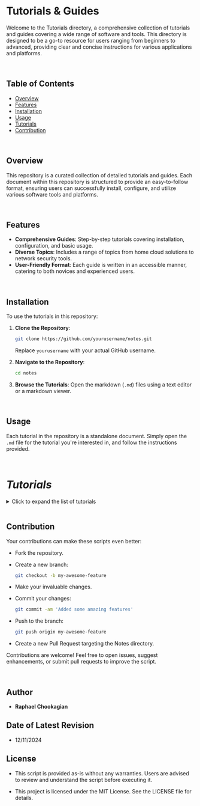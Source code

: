 # Tutorials & Guides

Welcome to the Tutorials directory, a comprehensive collection of tutorials and guides covering a wide range of software and tools. This directory is designed to be a go-to resource for users ranging from beginners to advanced, providing clear and concise instructions for various applications and platforms.

<br>

## Table of Contents

- [Overview](#overview)
- [Features](#features)
- [Installation](#installation)
- [Usage](#usage)
- [Tutorials](#tutorials)
- [Contribution](#contribution)

<br>

## Overview

This repository is a curated collection of detailed tutorials and guides. Each document within this repository is structured to provide an easy-to-follow format, ensuring users can successfully install, configure, and utilize various software tools and platforms.

<br>

## Features

- **Comprehensive Guides**: Step-by-step tutorials covering installation, configuration, and basic usage.
- **Diverse Topics**: Includes a range of topics from home cloud solutions to network security tools.
- **User-Friendly Format**: Each guide is written in an accessible manner, catering to both novices and experienced users.

<br>

## Installation

To use the tutorials in this repository:

1. **Clone the Repository**:

   ```bash
   git clone https://github.com/yourusername/notes.git
   ```

   Replace `yourusername` with your actual GitHub username.

2. **Navigate to the Repository**:

   ```bash
   cd notes
   ```

3. **Browse the Tutorials**:
   Open the markdown (`.md`) files using a text editor or a markdown viewer.

<br>

## Usage

Each tutorial in the repository is a standalone document. Simply open the `.md` file for the tutorial you're interested in, and follow the instructions provided.

<br>

# ***Tutorials***

<details>

<summary>Click to expand the list of tutorials</summary>

<br>

## Cloud Computing

- [AWS Cloud Services Tutorial](./AWS.md): Tutorial covering AWS Cloud Services.
- [AWS CloudWatchers Tutorial](./AWS_Cloudwatch.md): Tutorial covering AWS CloudWatch.
- [AWS GaurdDuty Tutorial](./AWS_GaurdDuty.md): Tutorial covering AWS GaurdDuty.
- [Cloud Networks Tutorial](./Clouds.md): Explore cloud computing fundamentals and learn about various cloud platforms and services.
- [Cloud Security Tutorial](./Cloud_Security): Discover essential cloud security principles and frameworks.
- [OpenStack Tutorial](./OpenStack): Learn how to deploy, configure, and manage OpenStack for creating and managing private and public clouds.
- [VPC Tutorial](./VPC.md): Understand Virtual Private Clouds and their applications in modern networking.

<br>

## DevOps & Automation

- [Ansible Tutorial](./Ansible.md): Learn how to automate IT tasks using Ansible.
- [API Development Tutorial](./APIs.md): Learn the basics of creating and managing APIs.
- [Automation Tutorial](./Automation.md): Dive into automation techniques for IT and software development.
- [CICD Tutorial](./CICD.md): Learn the principles and practices of Continuous Integration and Continuous Deployment (CI/CD) to streamline software development and delivery.
- [Chef Tutorial](./Chef.md): Manage system configuration and automate deployments with Chef’s infrastructure as code framework.
- [DevOps Tutorial](./DevOps.md): Delve into DevOps practices to enhance collaboration, automate workflows, and optimize software delivery.
- [Grafana Tutorial](./Grafana.md): Set up Grafana for data visualization and monitoring.
- [Puppet Tutorial](./Puppet.md): Understand configuration management with Puppet.
- [Terraform Tutorial](./Terraform.md): Manage infrastructure as code with Terraform.

<br>

## Containers

- [CasaOS Tutorial](./CasaOS.md): Set up and use CasaOS for managing smart home devices and services seamlessly.
- [Containers Tutorial](./Dokube.md): Explore containerization with Docker and Kubernetes.
- [Docker Tutorial](./Docker.md): Get started with Docker containers for application deployment.
- [Docker Installation Tutorial](./Docker_Install.md): Learn how to install Docker on different platforms.
- [Docker Backup Tutorial](./Docker_Backup.md): Learn to back up Docker containers and configurations.
- [Docker Restore Tutorial](./Docker_Restore.md): Guide to restoring Docker images, volumes, and configurations.
- [Kubernetes Tutorial](./Kubernetes.md): An introduction to managing containerized applications with Kubernetes.
- [NextCloud Tutorial](./NextCloud.md): Set up and use NextCloud for secure file storage and collaboration.
- [Portainer Tutorial](./Portainer.md): Manage Docker environments easily with Portainer.

<br>

## Virtualization

- [ISO files](./ISOs.md): How to configure virtual machines with ISO files.
- [Proxmox Tutorial](./Proxmox.md): Set up and manage virtualization environments with Proxmox.
- [VirtualBox Tutorial](./VirtualBox.md): Learn how to use VirtualBox for virtual machine management.
- [VirtualBox Troubleshooting Tutorial](./VirtualBox_Troubleshooting.md): Solve common issues encountered in VirtualBox environments.

<br>

## Database and File Management

### Databases

- [MongoDB Tutorial](./MongoDB.md): Tutorial for MongoDB management.
- [MySQL Tutorial](./MySQL.md): Learn to manage relational databases with MySQL.
- [NoSQL Tutorial](./NoSQL.md): Dive into the world of NoSQL databases and their applications.
- [PostgreSQL Tutorial](./PostgreSQL.md): Dive into advanced database management with PostgreSQL.

### File Management

- [Disk Image Backup Tutorial](./Disk_Image_Backup.md): Guide to creating and restoring disk images for backup.
- [SambaShare Tutorial](./SambaShare.md): Set up shared directories using Samba on Linux systems.
- [ZIP & Compression Files Tutorial](./Zipfiles.md): Learn to manage compressed files in various formats.
- [rSync Tutorial](./rSync.md): Automate file backups and synchronization with rSync.
- [Veeam Tutorial](./Veeam.md): Master system imaging, backup, and recovery with Veeam.

<br>

## Development & Programming

### Programming Languages & Scripting

- [Arduino Tutorial](./Arduino.md): Learn to code with Arduino.
- [Bash Tutorial](./Bash.md): Automate tasks and manage system operations efficiently with Bash scripting fundamentals.
- [JavaScript Tutorial](./Javascript.md): Learn JavaScript basics and techniques for building interactive and dynamic web applications.
- [PowerShell Tutorial](./Powershell.md): Streamline system management and scripting tasks with PowerShell's robust features.
- [Python Programming Tutorial](./Python.md): Explore Python programming for web development, data analysis, automation, and more.
- [Regex Tutorial](./Regex.md): Unlock the power of regular expressions for pattern matching and text manipulation.
- [Vim Tutorial](./Vim.md): Boost your productivity with this comprehensive guide to mastering the Vim text editor.

### Style & Markup

- [CSS Tutorial](./CSS.md): Master the art of web design with both basic and advanced CSS techniques for styling websites.
- [HTML Tutorial](./HTML.md): Learn the essentials of HTML, the building block for creating structured web pages.
- [Markdown Tutorial](./Markdown.md): A guide to writing documentation using Markdown.

### Frameworks & Libraries

- [React JavaScript Tutorial](./React.md): Dive into React to create reusable components and build modern, responsive user interfaces.

### Version Control

- [Git Tutorial](./Git.md): A comprehensive guide to version control with Git.
- [GitHub Tutorial](./Github.md): Learn to manage projects and collaborate using GitHub.
- [GitHub Authentication Tutorial](./Github_Auth.md): A detailed guide to managing GitHub authentication with SSH keys and tokens.
- [SSH Key Generation Tutorial](./SSH_KeyGen.md): A guide to generating SSH keys and integrating with GitHub.

<br>

## Network

### Networking

- [CIDR](./CIDR.md): Classless Inter-Domain Routing is a method for allocating IP addresses that improves the efficiency of data routing on the internet.
- [Networks Tutorial](./Networks.md): Understand key networking concepts and practices.
- [Network Routing](./Network_Routing.md):
- [RDP Tutorial](./RDP.md): Configure and use Remote Desktop Protocol for Linux systems.
- [Traffic Mirroring Tutorial](./Traffic_Mirroring.md): Learn about SPAN and TAP for real-time traffic monitoring.
- [VPN Tutorial](./VPN.md): Enhance secure connectivity with VPN tunnels.

### Firewalls & Routing

- [pfSense Tutorial](./pfSense.md): Deploy pfSense as a firewall or router for network security.
- [OPNsense Tutorial](./OPNsense.md): Deploy and manage firewalls and network security with OPNsense.
- [openWRT Tutorial](./openWRT.md): Set up and configure openWRT for advanced router management.
- [NAT Networking Tutorial](./NAT_Networking.md): Demystify NAT and its role in networking.

<br>

## Resources and Utilities

- [Figma Tutorial](./Figma.md): A cloud-based design tool used for creating user interfaces, prototypes, and collaborative design projects.
- [FileZilla](./FileZilla.md): A free and open-source FTP client used for transferring files between a local computer and a remote server.
- [Kali Linux Tutorial](./Kali.md): Explore the tools and techniques for ethical hacking and penetration testing with Kali Linux.
- [Linux Commands Tutorial](./Linux_Cmds.md): References, practical examples, and best practices for efficient Linux system management.
- [Raspberry Pi Backup Image Tutorial](./RPi_Backup_img.md): Guide to backing up Raspberry Pi SD cards.

<br>

## Security

### Tools & Techniques

- [Aircrack-ng Tutorial](./Aircrack-ng.md): Use Aircrack-ng for Wi-Fi security testing and assessment.
- [Burpsuite Tutorial](./Burpsuite.md): Learn to test web application security with Burpsuite.
- [IDS & IPS Tutorial](./IDS_IPS.md):
- [Medusa Tutorial](./Medusa.md): Automate brute force testing and penetration tasks with Medusa.
- [Metasploit Tutorial](./Metasploit.md): Explore the capabilities of the Metasploit framework for penetration testing.
- [Nmap Tutorial](./Nmap.md): Learn how to discover networks and audit security using Nmap.
- [PKI Tutorial](./PKI.md): Learn how to
- [Radius Tutorial](./Radius.md): Centralized security with RADIUS authentication.
- [Remote Code Execution Tutorial](./Remote_Code_Execution.md): Remote code execution (RCE) and cybersecurity.
- [SOC2 Tutorial](./SOC2.md): SOC 2 compliance is a critical cybersecurity framework focusing on managing data security and privacy.
- [Threat Modeling Tutorial](./Threat_Model.md): Exploring threat modeling and its part in CyberSecurity.

### Monitoring & Analysis

- [Splunk CAR](./SPLUNK_CAR.md): Cloud Attack Reconstruction with Splunk.
- [SIEM & SOAR](./SIEM_SOAR.md): Splunk's Security Information and Event Management (SIEM) with Security Orchestration, Automation, and Response (SOAR).
- [Security Tools Tutorial](./Sec_Tools.md): A guide to essential cybersecurity tools and best practices.
- [Wireshark Tutorial](./Wireshark.md): Master network protocol analysis using Wireshark.

<br>

## System Administration

- [Chron jobs Tutorial](./Chron.md): Schedule and automate tasks effectively using Cron jobs in Linux.
- [Clonezilla Tutorial](./Clonezilla.md): Learn to clone and back up disks using Clonezilla.
- [Formatting Tutorial](./Formatting.md): Learn to format drives with different file systems.
- [Gnome Tutorial](./Gnome.md): Customize and optimize the GNOME desktop environment for productivity.
- [System Administration Tutorial](./SysAd.md): Essential skills and practices for managing systems effectively.

<br>

## Web Servers

- [Nginx Tutorial](./Nginx.md): Set up and manage high-performance web servers using Nginx.

<br>

## **Windows-Specific Tutorials**

- [Domain Controller Tutorial](./Domain_Controller.md): Manage centralized authentication and policies with domain controllers.
- [Group Policy Tutorial](./Group_Policy.md): Centralized management with Group Policies in Active Directory.
- [Windows Active Directory Tutorial](./Windows_Active_Dir.md): Explore Active Directory for advanced network management.
- [Windows CLi & SMB Tutorial](./WCLi.md): Explore essential Windows command line tools for system management and troubleshooting, and understand the role of SMB ports in network communication.
- [Windows Defender Tutorial](./Tutorials/Windows_Security.md): Learn how to use Windows Defender Security Center and Event Viewer to secure and maintain your system.
- [Windows Malware Remediation Tutorial](./Tutorials/Windows_MalwareRm.md): Steps and tools to remove malware from a Windows PC.
- [Windows Registry](./Tutorials/Windows_Registry.md): Master the intricacies of the Windows Registry and system log analysis to efficiently manage and troubleshoot Windows systems.
- [Windows Server Tutorial](./Windows_Server.md): Understand the differences between Windows Server and consumer versions.

<br>

### Others

- More tutorials will be added periodically.

<br>

</details>

<br>

## **Contribution**

Your contributions can make these scripts even better:

- Fork the repository.

- Create a new branch:

  ```bash
  git checkout -b my-awesome-feature
  ```

- Make your invaluable changes.

- Commit your changes:

  ```bash
  git commit -am 'Added some amazing features'
  ```

- Push to the branch:

  ```bash
  git push origin my-awesome-feature
  ```

- Create a new Pull Request targeting the Notes directory.

Contributions are welcome! Feel free to open issues, suggest enhancements, or submit pull requests to improve the script.

<br>

## **Author**

- **Raphael Chookagian**

## **Date of Latest Revision**

- 12/11/2024

## **License**

- This script is provided as-is without any warranties. Users are advised to review and understand the script before executing it.

- This project is licensed under the MIT License. See the LICENSE file for details.
